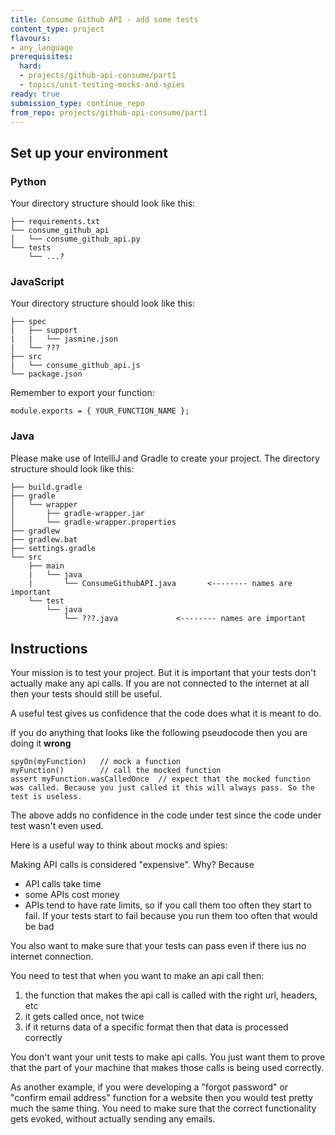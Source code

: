 ```yaml
---
title: Consume Github API - add some tests
content_type: project
flavours:
- any_language
prerequisites:
  hard:
  - projects/github-api-consume/part1
  - topics/unit-testing-mocks-and-spies
ready: true
submission_type: continue_repo
from_repo: projects/github-api-consume/part1
---
```


## Set up your environment

### Python

Your directory structure should look like this:

```
├── requirements.txt
└── consume_github_api
│   └── consume_github_api.py
└── tests
    └── ...?
```

### JavaScript

Your directory structure should look like this:

```
├── spec
|   ├── support
|   |   └── jasmine.json
|   └── ???
├── src
|   └── consume_github_api.js
└── package.json
```

Remember to export your function:

```
module.exports = { YOUR_FUNCTION_NAME };
```

### Java

Please make use of IntelliJ and Gradle to create your project. The directory structure should look like this:

```
├── build.gradle
├── gradle
│   └── wrapper
│       ├── gradle-wrapper.jar
│       └── gradle-wrapper.properties
├── gradlew
├── gradlew.bat
├── settings.gradle
└── src
    ├── main
    |   └── java
    |       └── ConsumeGithubAPI.java       <-------- names are important
    └── test
        └── java
            └── ???.java             <-------- names are important
```

## Instructions 

Your mission is to test your project. But it is important that your tests don't actually make any api calls. If you are not connected to the internet at all then your tests should still be useful.

A useful test gives us confidence that the code does what it is meant to do. 

If you do anything that looks like the following pseudocode then you are doing it **wrong**

```
spyOn(myFunction)   // mock a function
myFunction()        // call the mocked function
assert myFunction.wasCalledOnce  // expect that the mocked function was called. Because you just called it this will always pass. So the test is useless.
```

The above adds no confidence in the code under test since the code under test wasn't even used.


Here is a useful way to think about mocks and spies:

Making API calls is considered "expensive". Why? Because 

- API calls take time
- some APIs cost money 
- APIs tend to have rate limits, so if you call them too often they start to fail. If your tests start to fail because you run them too often that would be bad

You also want to make sure that your tests can pass even if there ius no internet connection.

You need to test that when you want to make an api call then:

1. the function that makes the api call is called with the right url, headers, etc
2. it gets called once, not twice
3. if it returns data of a specific format then that data is processed correctly

You don't want your unit tests to make api calls. You just want them to prove that the part of your machine that makes those calls is being used correctly.

As another example, if you were developing a "forgot password" or "confirm email address" function for a website then you would test pretty much the same thing. You need to make sure that the correct functionality gets evoked, without actually sending any emails.


